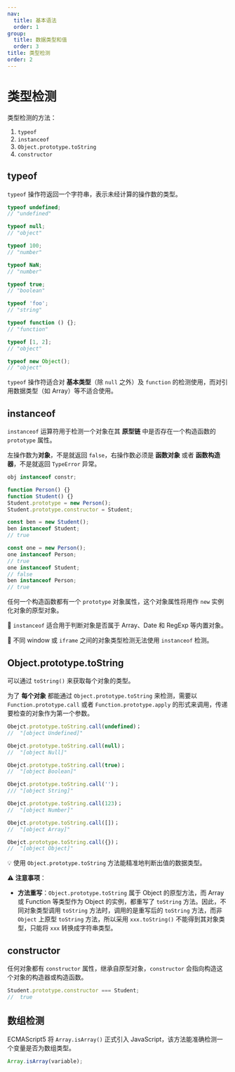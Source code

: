 ```yaml
---
nav:
  title: 基本语法
  order: 1
group:
  title: 数据类型和值
  order: 3
title: 类型检测
order: 2
---
```


# 类型检测

类型检测的方法：

1. `typeof`
2. `instanceof`
3. `Object.prototype.toString`
4. `constructor`

## typeof

`typeof` 操作符返回一个字符串，表示未经计算的操作数的类型。

```js
typeof undefined;
// "undefined"

typeof null;
// "object"

typeof 100;
// "number"

typeof NaN;
// "number"

typeof true;
// "boolean"

typeof 'foo';
// "string"

typeof function () {};
// "function"

typeof [1, 2];
// "object"

typeof new Object();
// "object"
```

`typeof` 操作符适合对 **基本类型**（除 `null` 之外）及 `function` 的检测使用，而对引用数据类型（如 Array）等不适合使用。

<!-- 更详细信息请查阅 [typeof 操作符](../expressions/operators/typeof)。 -->

## instanceof

`instanceof` 运算符用于检测一个对象在其 **原型链** 中是否存在一个构造函数的 `prototype` 属性。

左操作数为**对象**，不是就返回 `false`，右操作数必须是 **函数对象** 或者 **函数构造器**，不是就返回 `TypeError` 异常。

```js
obj instanceof constr;
```

```js
function Person() {}
function Student() {}
Student.prototype = new Person();
Student.prototype.constructor = Student;

const ben = new Student();
ben instanceof Student;
// true

const one = new Person();
one instanceof Person;
// true
one instanceof Student;
// false
ben instanceof Person;
// true
```

任何一个构造函数都有一个 `prototype` 对象属性，这个对象属性将用作 `new` 实例化对象的原型对象。

📍 `instanceof` 适合用于判断对象是否属于 Array、Date 和 RegExp 等内置对象。

📍 不同 window 或 `iframe` 之间的对象类型检测无法使用 `instanceof` 检测。

<!-- 更详细信息请查阅 [instanceof](../expressions/operators/instanceof) -->

## Object.prototype.toString

可以通过 `toString()` 来获取每个对象的类型。

为了 **每个对象** 都能通过 `Object.prototype.toString` 来检测，需要以 `Function.prototype.call` 或者 `Function.prototype.apply` 的形式来调用，传递要检查的对象作为第一个参数。

```js
Obejct.prototype.toString.call(undefined)；
//  "[object Undefined]"

Obejct.prototype.toString.call(null)；
//  "[object Null]"

Obejct.prototype.toString.call(true)；
//  "[object Boolean]"

Obejct.prototype.toString.call('')；
/// "[object String]"

Obejct.prototype.toString.call(123)；
//  "[object Number]"

Obejct.prototype.toString.call([])；
//  "[object Array]"

Obejct.prototype.toString.call({})；
//  "[object Object]"
```

💡 使用 `Object.prototype.toString` 方法能精准地判断出值的数据类型。

⚠️ **注意事项**：

- **方法重写**：`Object.prototype.toString` 属于 Object 的原型方法，而 Array 或 Function 等类型作为 Object 的实例，都重写了 `toString` 方法。因此，不同对象类型调用 `toString` 方法时，调用的是重写后的 `toString` 方法，而非 `Object` 上原型 `toString` 方法，所以采用 `xxx.toString()` 不能得到其对象类型，只能将 `xxx` 转换成字符串类型。

## constructor

任何对象都有 `constructor` 属性，继承自原型对象，`constructor` 会指向构造这个对象的构造器或构造函数。

```js
Student.prototype.constructor === Student;
//  true
```

## 数组检测

ECMAScript5 将 `Array.isArray()` 正式引入 JavaScript，该方法能准确检测一个变量是否为数组类型。

```js
Array.isArray(variable);
```
